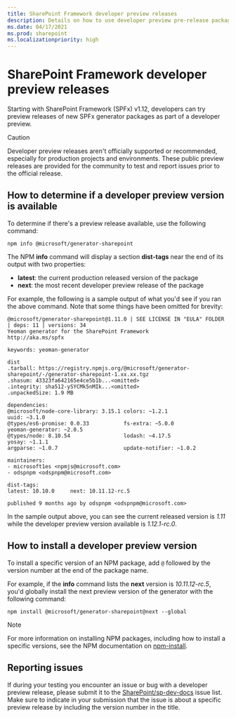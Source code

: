 ```yaml
---
title: SharePoint Framework developer preview releases
description: Details on how to use developer preview pre-release packages with SharePoint Framework.
ms.date: 04/17/2021
ms.prod: sharepoint
ms.localizationpriority: high
---
```

# SharePoint Framework developer preview releases

Starting with SharePoint Framework (SPFx) v1.12, developers can try preview releases of new SPFx generator packages as part of a developer preview.

> [!CAUTION]
> Developer preview releases aren't officially supported or recommended, especially for production projects and environments. These public preview releases are provided for the community to test and report issues prior to the official release.

## How to determine if a developer preview version is available

To determine if there's a preview release available, use the following command:

```console
npm info @microsoft/generator-sharepoint
```

The NPM **info** command will display a section **dist-tags** near the end of its output with two properties:

- **latest**: the current production released version of the package
- **next**: the most recent developer preview release of the package

For example, the following is a sample output of what you'd see if you ran the above command. Note that some things have been omitted for brevity:

```text
@microsoft/generator-sharepoint@1.11.0 | SEE LICENSE IN "EULA" FOLDER | deps: 11 | versions: 34
Yeoman generator for the SharePoint Framework
http://aka.ms/spfx

keywords: yeoman-generator

dist
.tarball: https://registry.npmjs.org/@microsoft/generator-sharepoint/-/generator-sharepoint-1.xx.xx.tgz
.shasum: 43323fa642165e4ce5b1b...<omitted>
.integrity: sha512-ySYCMk5nMIk...<omitted>
.unpackedSize: 1.9 MB

dependencies:
@microsoft/node-core-library: 3.15.1 colors: ~1.2.1                       uuid: ~3.1.0
@types/es6-promise: 0.0.33           fs-extra: ~5.0.0                     yeoman-generator: ~2.0.5
@types/node: 8.10.54                 lodash: ~4.17.5                      yosay: ~1.1.1
argparse: ~1.0.7                     update-notifier: ~1.0.2

maintainers:
- microsoft1es <npmjs@microsoft.com>
- odspnpm <odspnpm@microsoft.com>

dist-tags:
latest: 10.10.0     next: 10.11.12-rc.5

published 9 months ago by odspnpm <odspnpm@microsoft.com>
```

In the sample output above, you can see the current released version is *1.11* while the developer preview version available is *1.12.1-rc.0*.

## How to install a developer preview version

To install a specific version of an NPM package, add `@` followed by the version number at the end of the package name.

For example, if the **info** command lists the **next** version is *10.11.12-rc.5*, you'd globally install the next preview version of the generator with the following command:

```console
npm install @microsoft/generator-sharepoint@next --global
```

> [!NOTE]
> For more information on installing NPM packages, including how to install a specific versions, see the NPM documentation on [npm-install](https://docs.npmjs.com/cli/v7/commands/npm-install).

## Reporting issues

If during your testing you encounter an issue or bug with a developer preview release, please submit it to the [SharePoint/sp-dev-docs](https://aka.ms/spdev-issues) issue list. Make sure to indicate in your submission that the issue is about a specific preview release by including the version number in the title.
